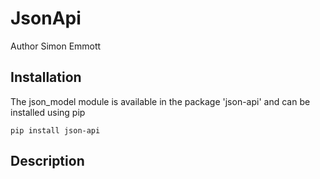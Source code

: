 # JsonApi

Author Simon Emmott

## Installation
The json_model module is available in the package 'json-api' and can be installed using pip
```
pip install json-api 
```

## Description


